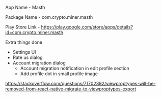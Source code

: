 App Name - Masth

Package Name - com.crypto.miner.masth

Play Store Link - https://play.google.com/store/apps/details?id=com.crypto.miner.masth

Extra things done

- Settings UI
- Rate us dialog
- Account migration dialog
  - Account migration notification in edit profile section
  - Add profile dot in small profile image

https://stackoverflow.com/questions/71702392/viewproptypes-will-be-removed-from-react-native-migrate-to-viewproptypes-export
